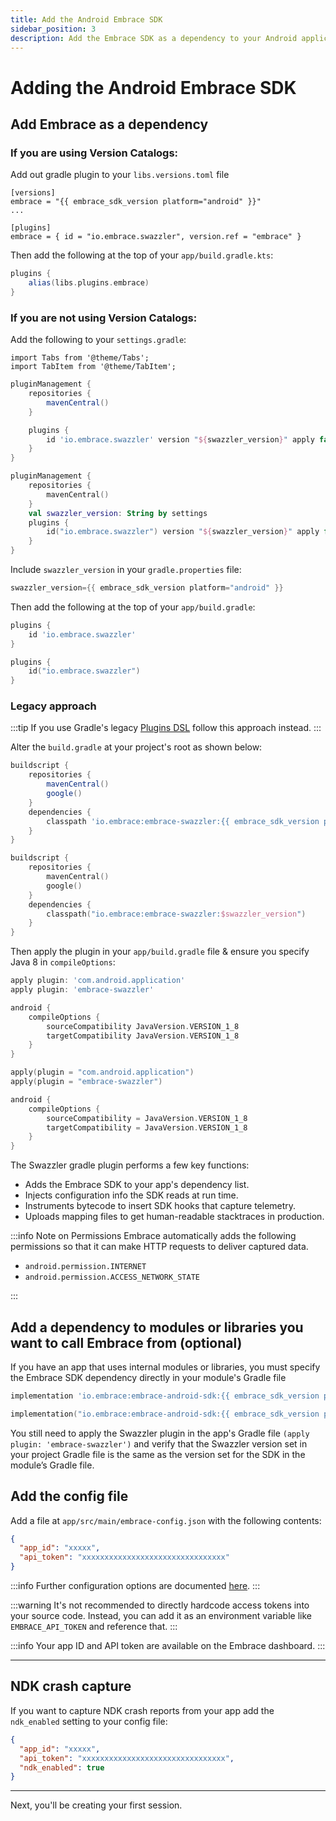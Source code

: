 ```yaml
---
title: Add the Android Embrace SDK
sidebar_position: 3
description: Add the Embrace SDK as a dependency to your Android application
---
```


# Adding the Android Embrace SDK

## Add Embrace as a dependency

### If you are using Version Catalogs:

Add out gradle plugin to your `libs.versions.toml` file

```
[versions]
embrace = "{{ embrace_sdk_version platform="android" }}"
...

[plugins]
embrace = { id = "io.embrace.swazzler", version.ref = "embrace" }
```

Then add the following at the top of your `app/build.gradle.kts`:

```groovy
plugins {
    alias(libs.plugins.embrace)
}
```

### If you are not using Version Catalogs:

Add the following to your `settings.gradle`:

```mdx-code-block
import Tabs from '@theme/Tabs';
import TabItem from '@theme/TabItem';
```

<Tabs groupId="android-language" queryString="android-language">
<TabItem value="groovy" label="Groovy">

```groovy
pluginManagement {
    repositories {
        mavenCentral()
    }

    plugins {
        id 'io.embrace.swazzler' version "${swazzler_version}" apply false
    }
}
```

</TabItem>

<TabItem value="kotlin" label="Kotlin">

```kotlin
pluginManagement {
    repositories {
        mavenCentral()
    }
    val swazzler_version: String by settings
    plugins {
        id("io.embrace.swazzler") version "${swazzler_version}" apply false
    }
}
```

</TabItem>
</Tabs>

Include `swazzler_version` in your `gradle.properties` file:

```groovy
swazzler_version={{ embrace_sdk_version platform="android" }}
```

Then add the following at the top of your `app/build.gradle`:

<Tabs groupId="android-language" queryString="android-language">
<TabItem value="groovy" label="Groovy">

```groovy
plugins {
    id 'io.embrace.swazzler'
}
```

</TabItem>

<TabItem value="kotlin" label="Kotlin">

```kotlin
plugins {
    id("io.embrace.swazzler")
}
```

</TabItem>
</Tabs>

### Legacy approach

:::tip
If you use Gradle's legacy <a href="https://docs.gradle.org/current/userguide/plugins.html#sec:plugins_block" target="_blank">Plugins DSL</a> follow this approach instead.
:::

Alter the `build.gradle` at your project's root as shown below:

<Tabs groupId="android-language" queryString="android-language">
<TabItem value="groovy" label="Groovy">

```groovy
buildscript {
    repositories {
        mavenCentral()
        google()
    }
    dependencies {
        classpath 'io.embrace:embrace-swazzler:{{ embrace_sdk_version platform="android" }}'
    }
}
```

</TabItem>

<TabItem value="kotlin" label="Kotlin">

```kotlin
buildscript {
    repositories {
        mavenCentral()
        google()
    }
    dependencies {
        classpath("io.embrace:embrace-swazzler:$swazzler_version")
    }
}
```

</TabItem>
</Tabs>

Then apply the plugin in your `app/build.gradle` file & ensure you specify Java 8 in `compileOptions`:

<Tabs groupId="android-language" queryString="android-language">
<TabItem value="groovy" label="Groovy">

```groovy
apply plugin: 'com.android.application'
apply plugin: 'embrace-swazzler'

android {
    compileOptions {
        sourceCompatibility JavaVersion.VERSION_1_8
        targetCompatibility JavaVersion.VERSION_1_8
    }
}
```

</TabItem>

<TabItem value="kotlin" label="Kotlin">

```kotlin
apply(plugin = "com.android.application")
apply(plugin = "embrace-swazzler")

android {
    compileOptions {
        sourceCompatibility = JavaVersion.VERSION_1_8
        targetCompatibility = JavaVersion.VERSION_1_8
    }
}
```

</TabItem>
</Tabs>

The Swazzler gradle plugin performs a few key functions:
* Adds the Embrace SDK to your app's dependency list.
* Injects configuration info the SDK reads at run time.
* Instruments bytecode to insert SDK hooks that capture telemetry.
* Uploads mapping files to get human-readable stacktraces in production.

:::info Note on Permissions
Embrace automatically adds the following permissions so that it can make HTTP requests to deliver captured data.

* `android.permission.INTERNET`
* `android.permission.ACCESS_NETWORK_STATE`

:::

## Add a dependency to modules or libraries you want to call Embrace from (optional)

If you have an app that uses internal modules or libraries, you must specify the Embrace SDK dependency directly in your module's Gradle file

<Tabs groupId="android-language" queryString="android-language">
<TabItem value="groovy" label="Groovy">

```groovy
implementation 'io.embrace:embrace-android-sdk:{{ embrace_sdk_version platform="android" }}'
```

</TabItem>

<TabItem value="kotlin" label="Kotlin">

```kotlin
implementation("io.embrace:embrace-android-sdk:{{ embrace_sdk_version platform="android" }}")
```

</TabItem>
</Tabs>

You still need to apply the Swazzler plugin in the app's Gradle file `(apply plugin: 'embrace-swazzler')` and verify that the Swazzler version set in your project Gradle file is the same as the version set for the SDK in the module’s Gradle file.

## Add the config file

Add a file at `app/src/main/embrace-config.json` with the following contents:

```json
{
  "app_id": "xxxxx",
  "api_token": "xxxxxxxxxxxxxxxxxxxxxxxxxxxxxxxx"
}
```

:::info
Further configuration options are documented [here](/android/features/configuration-file/).
:::

:::warning
It's not recommended to directly hardcode access tokens into your source code. Instead, you can add it as an environment variable like `EMBRACE_API_TOKEN` and reference that.
:::

:::info
Your app ID and API token are available on the Embrace dashboard.
:::

---

## NDK crash capture

If you want to capture NDK crash reports from your app add the `ndk_enabled` setting to your config file:

```json
{
  "app_id": "xxxxx",
  "api_token": "xxxxxxxxxxxxxxxxxxxxxxxxxxxxxxxx",
  "ndk_enabled": true
}
```

---

Next, you'll be creating your first session.
